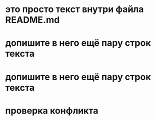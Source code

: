 # это просто текст внутри файла README.md
#   допишите в него ещё пару строк текста
#	допишите в него ещё пару строк текста
#	проверка конфликта
